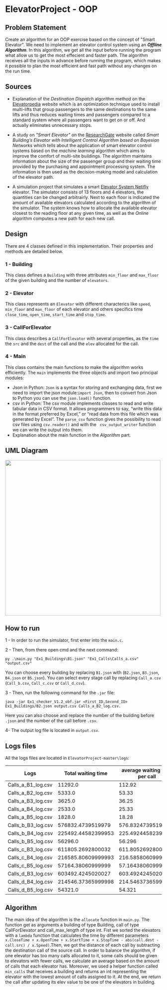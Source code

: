 # ElevatorProject - OOP

## Problem Statement

Create an algorithm for an OOP exercise based on the concept of "Smart Elevator". We need to implement an elevator control system using an ***Offline Algorithm***.
In this algorithm, we get all the input before running the program what allow us to get the most effecient and faster path.
The algorithm receives all the inputs in advance before running the program, which makes it possible to plan the most efficient and fast path without any changes on the run time.

## Sources

- Explanation of the *Destination Dispatch* algorithm method on the [Elevatorpedia](https://elevation.fandom.com/wiki/Destination_dispatch) website which is an optimization technique used to install multi-lifts that group passengers to the same destinations to the same lifts and thus reduces waiting times and passengers compared to a standard system where all passengers want to get on or off. And actually eliminates unnecessary stops.

- A study on *"Smart Elevator"* on the [ResearchGate](https://www.researchgate.net/publication/331475872_Smart_Building's_Elevator_with_Intelligent_Control_Algorithm_based_on_Bayesian_Networks) website called *Smart Building’s Elevator with Intelligent Control Algorithm based on Bayesian Networks* which tells about the application of smart elevator control systems based on the *machine learning* algorithm which aims to improve the comfort of multi-site buildings. The algorithm maintains information about the size of the passenger group and their waiting time provided by the purchasing and appointment processing system. The information is then used as the decision-making model and calculation of the elevator path.

- A simulation project that simulates a smart [Elevator System Netifly](https://elevator-system.netlify.app/) elevator. The simulator consists of 13 floors and 4 elevators, the quantities can be changed arbitrairly. Next to each floor is indicated the amount of available elevators calculated according to the algorithm of the simulator. The system knows how to allocate the available elevator closest to the reading floor at any given time, as well as the *Online* algorithm computes a new path for each new call.

## Design

There are 4 classes defined in this implementation. Their properties and methods are detailed below.

### 1 - Building
This class defines a ```Building``` with three attributes ```min_floor``` and ```max_floor``` of the given building and the number of ```elevators```.

### 2 - Elevator
This class represents an ```Elevator``` with different characterics like ```speed```, ```min_floor``` and ```max_floor``` of each elevator and others specifics time ```close_time```, ```open_time```, ```start_time``` and ```stop_time```.

### 3 - CallForElevator
This class describes a ```CallForElevator``` with several properties, as the ```time``` the ```src``` and the ```dest``` of the call and the ```elev``` allocated for the call.

### 4 - Main
This class contains the main functions to make the algorithm works efficiently. The ```main``` implements the three objects and import two principal modules:
- Json in Python: ```Json``` is a syntax for storing and exchanging data, first we need to import the json module:```import Json```, then to convert fron Json to Python you can use the ```json.load()``` function.
- csv in Python: The csv module implements classes to read and write tabular data in CSV format. It allows programmers to say, “write this data in the format preferred by Excel,” or “read data from this file which was generated by Excel”. The ```parse_csv``` function gives the possibility to read csv files using ```csv.reader()``` and with the ``` csv_output_writer``` function we can write the output into them.
- Explanation about the main function in the *Algorithm* part.

## UML Diagram

<img src="https://user-images.githubusercontent.com/92322613/142417101-7c6fc71f-90fb-4c00-a88c-c89aa6be8fb1.png" width="500">

## How to run

1 - In order to run the simulator, first enter into the ```main.c```.

2 - Then, from there open cmd and the next command:

    py .\main.py "Ex1_Buildings\B1.json" "Ex1_Calls\Calls_a.csv" "output.csv"
    
    
 You can choose every building by replacing ```B1.json``` with (```B2.json```, ```B3.json```, ```B4.json``` or ```B5.json```).
 You can select every stage call by replacing ```Call_a.csv``` (```Call_b.csv```, ```Call_c.csv``` or ```Call_d.csv```).
    
3 - Then, run the following command for the ```.jar``` file:

    java -jar Ex1_checker_V1.2_obf.jar <First_ID,Second_ID> Ex1_Buildings/B2.json output.csv Calls_a_B2_log.csv.
    
    
 Here you can also choose and replace the number of the building before ```.json``` and the number of the call before ```.csv```.
 
 4- The output log file is located in ```output.csv```.
 
 ## Logs files
 
 All the logs files are located in ```ElevatorProject-master\logs```:
 
 | Logs | Total waiting time | average waiting time per call | unCompleted calls |
 | ---- | ------------------ | ----------------------------- | ----------------- |
 | Calls_a_B1_log.csv | 11292.0 | 112.92 | 0 |
 | Calls_a_B2_log.csv | 5333.0 | 53.33 | 0 |
 | Calls_a_B3_log.csv | 3625.0 | 36.25 | 0 |
 | Calls_a_B4_log.csv | 2533.0 | 25.33 | 0 |
 | Calls_a_B5_log.csv | 1828.0 | 18.28 | 0 |
 | Calls_b_B3_log.csv | 576832.4739519979 | 576.8324739519979 | 249 |
 | Calls_b_B4_log.csv | 225492.44582399953 | 225.49244582399953 | 38 |
 | Calls_b_B5_log.csv | 56296.0 | 56.296 | 0 |
 | Calls_c_B3_log.csv | 611805.2692800032 | 611.8052692800031 | 96 |
 | Calls_c_B4_log.csv | 216585.80609999993 | 216.58580609999993 | 20 |
 | Calls_c_B5_log.csv | 57164.38060999999 | 57.164380609999995 | 2 |
 | Calls_d_B3_log.csv | 603492.4245020027 | 603.4924245020027 | 97 |
 | Calls_d_B4_log.csv | 214546.37365999998 | 214.54637365999997 | 10 |
 | Calls_d_B5_log.csv | 54321.0 | 54.321 | 0 |
 
 ## Algorithm
 
 The main idea of the algorithm is the ```allocate``` function in ```main.py```. The function get as arguments a building of type Building, call of type CallForElevator and call_max_length of type int. Fist we sorted the elevators with a ```lambda``` function that calculates the time by different parameters ```x.CloseTime + x.OpenTime + x.StartTime + x.StopTime - abs(call.dest - call.src) / x.Speed)```.Then, we got the distance of each call by subtracting the destination call of the source call.
 In order to balance the algorithm, if one elevator has too many calls allocated to it, some calls should be given to elevators with fewer calls, we calculate an average based on the amount of calls that each elevator has. Moreover, we used a helper function called ```min_calls``` that receives a building and returns an int representing the elevator with the lowest amount of calls assigned to it. At the end, we return the call after updating its elev value to be one of the elevators in building.
